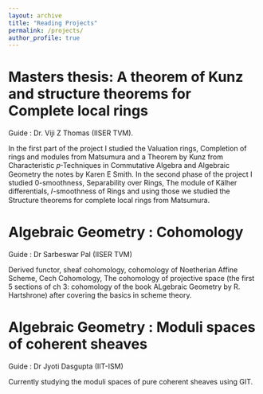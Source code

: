 ```yaml
---
layout: archive
title: "Reading Projects"
permalink: /projects/
author_profile: true
---
```


Masters thesis: A theorem of Kunz and structure theorems for Complete local rings
======
Guide : Dr. Viji Z Thomas (IISER TVM).

In the first part of the project I studied the Valuation rings, Completion of rings and modules from Matsumura and a Theorem by Kunz from Characteristic 𝑝-Techniques in Commutative Algebra and Algebraic Geometry the notes by Karen E Smith. In the second phase of the project I studied 0-smoothness, Separability over Rings, The module of Kälher differentials, 𝐼-smoothness of Rings and using those we studied the Structure theorems for complete local rings from Matsumura.


Algebraic Geometry : Cohomology
======
Guide : Dr Sarbeswar Pal (IISER TVM)

Derived functor, sheaf cohomology, cohomology of Noetherian Affine Scheme, Cech Cohomology, The cohomology of projective space (the first 5 sections of ch 3: cohomology of the book ALgebraic Geometry by R. Hartshrone) after covering the basics in scheme theory.


Algebraic Geometry : Moduli spaces of coherent sheaves
======
Guide : Dr Jyoti Dasgupta (IIT-ISM)

Currently studying the moduli spaces of pure coherent sheaves using GIT. 
